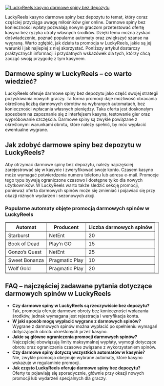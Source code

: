 [![LuckyReels kasyno darmowe spiny bez depozytu](https://123-caf.pages.dev/gitsignup.png)](https://vrmoo.ru/Bt82HjjY)

<div>     <p>LuckyReels kasyno darmowe spiny bez depozytu to temat, który coraz częściej przyciąga uwagę miłośników gier online. Darmowe spiny bez konieczności wpłaty pozwalają nowym graczom przetestować ofertę kasyna bez ryzyka utraty własnych środków. Dzięki temu można zyskać doświadczenie, poznać popularne automaty oraz zwiększyć szanse na wygraną. Warto zgłębić, jak działa ta promocja w LuckyReels, jakie są jej warunki i jak najlepiej z niej skorzystać. Poniższy artykuł dostarczy praktycznych informacji i przydatnych wskazówek dla tych, którzy chcą zacząć swoją przygodę z tym kasynem.</p>    <h2>Darmowe spiny w LuckyReels – co warto wiedzieć?</h2>   <p>LuckyReels oferuje darmowe spiny bez depozytu jako część swojej strategii pozyskiwania nowych graczy. Ta forma promocji daje możliwość obracania określoną liczbą darmowych obrotów na wybranych automatach, bez konieczności wpłacania własnych pieniędzy. Taka oferta jest doskonałym sposobem na zapoznanie się z interfejsem kasyna, testowanie gier oraz wypróbowanie szczęścia. Darmowe spiny są zwykle powiązane z określonymi warunkami obrotu, które należy spełnić, by móc wypłacić ewentualne wygrane.</p>    <h2>Jak zdobyć darmowe spiny bez depozytu w LuckyReels?</h2>   <p>Aby otrzymać darmowe spiny bez depozytu, należy najczęściej zarejestrować się w kasynie i zweryfikować swoje konto. Czasem kasyno może wymagać potwierdzenia numeru telefonu lub adresu e-mail. Promocje tego typu bywają ograniczone czasowo i dostępne tylko dla nowych użytkowników. W LuckyReels warto także śledzić sekcję promocji, ponieważ oferta darmowych spinów może się zmieniać i pojawiać się przy okazji różnych wydarzeń i sezonowych akcji.</p>    <h3>Popularne automaty objęte promocją darmowych spinów w LuckyReels</h3>   <table border="1" cellpadding="5" cellspacing="0" style="border-collapse: collapse; width: 100%;">     <thead>       <tr>         <th>Automat</th>         <th>Producent</th>         <th>Liczba darmowych spinów</th>       </tr>     </thead>     <tbody>       <tr>         <td>Starburst</td>         <td>NetEnt</td>         <td>20</td>       </tr>       <tr>         <td>Book of Dead</td>         <td>Play’n GO</td>         <td>15</td>       </tr>       <tr>         <td>Gonzo’s Quest</td>         <td>NetEnt</td>         <td>25</td>       </tr>       <tr>         <td>Sweet Bonanza</td>         <td>Pragmatic Play</td>         <td>10</td>       </tr>       <tr>         <td>Wolf Gold</td>         <td>Pragmatic Play</td>         <td>20</td>       </tr>     </tbody>   </table>    <h2>FAQ – najczęściej zadawane pytania dotyczące darmowych spinów w LuckyReels</h2>   <ul>     <li><strong>Czy darmowe spiny w LuckyReels są rzeczywiście bez depozytu?</strong><br>Tak, promocja oferuje darmowe obroty bez konieczności wpłacania środków, jednak wymagana jest rejestracja i weryfikacja konta.</li>     <li><strong>W jaki sposób mogę wypłacić wygrane z darmowych spinów?</strong><br>Wygrane z darmowych spinów można wypłacić po spełnieniu wymagań dotyczących obrotu określonych przez kasyno.</li>     <li><strong>Jakie są główne ograniczenia promocji darmowych spinów?</strong><br>Najczęściej obowiązują limity maksymalnej wypłaty, wymogi dotyczące obrotu oraz ograniczenia czasowe związane z wykorzystaniem spinów.</li>     <li><strong>Czy darmowe spiny dotyczą wszystkich automatów w kasynie?</strong><br>Nie, zwykle promocja obejmuje wybrane automaty, które kasyno wskazuje w regulaminie promocji.</li>     <li><strong>Jak często LuckyReels oferuje darmowe spiny bez depozytu?</strong><br>Oferty te pojawiają się sporadycznie, głównie przy okazji nowych promocji lub wydarzeń specjalnych dla graczy.</li>   </ul> </div>